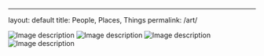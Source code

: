 ---
layout: default
title: People, Places, Things
permalink: /art/


![Image description](/images/img1.jpg)
![Image description](/images/img3.jpg)
![Image description](/images/img4.jpg)
![Image description](/images/img5.jpg)

